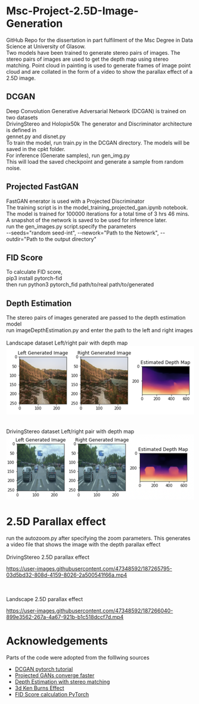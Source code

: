 # Msc-Project-2.5D-Image-Generation
GitHub Repo for the dissertation in part fulfilment of the Msc Degree in Data Science at University of Glasow. <br>
Two models have been trained to generate stereo pairs of images. The stereo pairs of images are used to get the depth map using stereo matching. Point cloud in painting is used to generate frames of image point cloud and are collated in the form of a video to show the parallax effect of a 2.5D image.<br>
## DCGAN
Deep Convolution Generative Adversarial Network (DCGAN) is trained on two datasets <br>
DrivingStereo and Holopix50k
The generator and Discriminator architecture is defined in 
<br> gennet.py and disnet.py <br>
To train the model, run train.py in the DCGAN directory. The models will be saved in the cpkt folder.
<br> For inference (Generate samples), run gen_img.py
<br> This will load the saved checkpoint and generate a sample from random noise.
## Projected FastGAN
FastGAN enerator is used with a Projected Discriminator
<br>The training script is in the model_training_projected_gan.ipynb notebook. The model is trained for 100000 iterations for a total time of 3 hrs 46 mins.
A snapshot of the network is saved to be used for inference later.
<br> run the gen_images.py script.specify the parameters
<br> --seeds="random seed-int", --nework="Path to the Netowrk", --outdir="Path to the output directory"
## FID Score
To calculate FID score, 
<br> pip3 install pytorch-fid
<br> then run python3 pytorch_fid path/to/real path/to/generated
## Depth Estimation
The stereo pairs of images generated are passed to the depth estimation model
<br> run imageDepthEstimation.py and enter the path to the left and right images
<br> 
<br>Landscape dataset Left/right pair with depth map
![Landscape dataset Left/right pair with depth map](https://github.com/Nerdy-Thanos/Msc-Project-2.5D-Image-Generation/blob/main/samples/Screenshot%202022-08-29%20at%206.15.21%20PM.png)<br>
<br>
<br>DrivingStereo dataset Left/right pair with depth map
![DrivingStereo depth map](https://github.com/Nerdy-Thanos/Msc-Project-2.5D-Image-Generation/blob/main/samples/Screenshot%202022-08-29%20at%206.17.10%20PM.png)
# 2.5D Parallax effect
run the autozoom.py after specifying the zoom parameters.
This generates a video file that shows the image with the depth parallax effect
<br>
<br> DrivingStereo 2.5D parallax effect

https://user-images.githubusercontent.com/47348592/187265795-03d5bd32-808d-4159-8026-2a500541f66a.mp4

<br>
<br>Landscape 2.5D parallax effect

https://user-images.githubusercontent.com/47348592/187266040-899e3562-267a-4a67-921b-b1c518dccf7d.mp4

# Acknowledgements
Parts of the code were adopted from the folllwing sources
- [DCGAN pytorch tutorial](https://pytorch.org/tutorials/beginner/dcgan_faces_tutorial.html)
- [Projected GANs converge faster](https://github.com/autonomousvision/projected_gan)
- [Depth Estimation with stereo matching](https://github.com/ibaiGorordo/PyTorch-High-Res-Stereo-Depth-Estimation)
- [3d Ken Burns Effect](https://github.com/sniklaus/3d-ken-burns)
- [FID Score calculation PyTorch](https://github.com/mseitzer/pytorch-fid)

